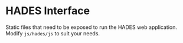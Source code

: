 # HADES Interface

Static files that need to be exposed to run the HADES web application. Modify `js/hades/js` to suit your needs.

